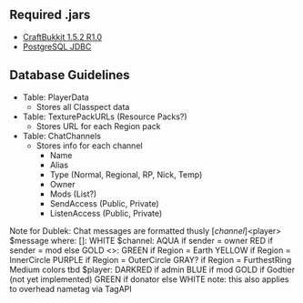 Required .jars
--------------
* [CraftBukkit 1.5.2 R1.0](http://dl.bukkit.org/downloads/craftbukkit/view/02169_1.5.2-R1.0/)
* [PostgreSQL JDBC](http://jdbc.postgresql.org/download.html)

Database Guidelines
-------------------
* Table: PlayerData 
	* Stores all Classpect data
* Table: TexturePackURLs (Resource Packs?)
	* Stores URL for each Region pack
* Table: ChatChannels
	* Stores info for each channel
		- Name
		- Alias
		- Type (Normal, Regional, RP, Nick, Temp)
		- Owner
		- Mods (List?)
		- SendAccess (Public, Private)
		- ListenAccess (Public, Private)

		
Note for Dublek: Chat messages are formatted thusly
	[$channel]<$player> $message
where:
	[]:
		WHITE
	$channel:
		AQUA if sender = owner
		RED if sender = mod
		else GOLD
	<>:
		GREEN if Region = Earth
		YELLOW if Region = InnerCircle
		PURPLE if Region = OuterCircle
		GRAY? if Region = FurthestRing
		Medium colors tbd
	$player:
		DARKRED if admin
		BLUE if mod
		GOLD if Godtier (not yet implemented)
		GREEN if donator
		else WHITE
		note: this also applies to overhead nametag via TagAPI